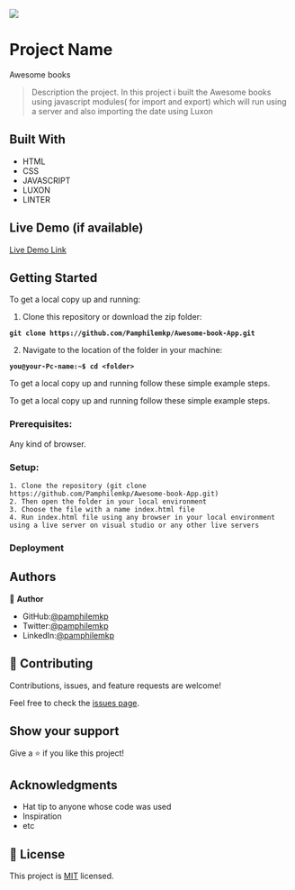 ![](https://img.shields.io/badge/Microverse-blueviolet)

# Project Name
Awesome books

> Description the project.
In this project i built the Awesome books using javascript modules( for import and export) which will run using a server and also importing the date using Luxon


## Built With

- HTML
- CSS
- JAVASCRIPT
- LUXON
- LINTER

## Live Demo (if available)

[Live Demo Link](https://livedemo.com)


## Getting Started

To get a local copy up and running:

1. Clone this repository or download the zip folder:

**``git clone https://github.com/Pamphilemkp/Awesome-book-App.git``**

2. Navigate to the location of the folder in your machine:

**``you@your-Pc-name:~$ cd <folder>``**

To get a local copy up and running follow these simple example steps.


To get a local copy up and running follow these simple example steps.

### Prerequisites: 
Any kind of browser. 

### Setup:
    1. Clone the repository (git clone https://github.com/Pamphilemkp/Awesome-book-App.git)
    2. Then open the folder in your local environment 
    3. Choose the file with a name index.html file
    4. Run index.html file using any browser in your local environment using a live server on visual studio or any other live servers


### Deployment



## Authors

👤 **Author**

   - GitHub:[@pamphilemkp](https://github.com/pamphilemkp)
   - Twitter:[@pamphilemkp](https://github.com/PamphileMusonda)
   - LinkedIn:[@pamphilemkp](https://github.com/PamphileMusonda-2bb8a9237)

## 🤝 Contributing

Contributions, issues, and feature requests are welcome!

Feel free to check the [issues page](../../issues/).

## Show your support

Give a ⭐️ if you like this project!

## Acknowledgments

- Hat tip to anyone whose code was used
- Inspiration
- etc

## 📝 License

This project is [MIT](./MIT.md) licensed.
